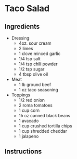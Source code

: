 # Taco Salad

## Ingredients
- Dressing
    - 4oz. sour cream
    - 2 limes 
    - 1 clove minced garlic
    - 1/4 tsp salt
    - 1/4 tsp chili powder
    - 1/2 tsp sugar
    - 4 tbsp olive oil
- Meat
    - 1 lb ground beef
    - 1 oz taco seasoning
- Toppings
    - 1/2 red onion
    - 2 roma tomatoes
    - 1 cup corn 
    - 15 oz canned black beans
    - 1 avacado
    - 1 cup crushed tortilla chips
    - 1 cup shredded cheddar
    - 1 jalapeno

## Instructions
